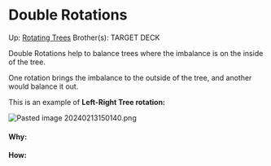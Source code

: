 # Double Rotations

Up: [Rotating Trees](rotating_trees)
Brother(s):
TARGET DECK

Double Rotations help to balance trees where the imbalance is on the inside of the tree. 

One rotation brings the imbalance to the outside of the tree, and another would balance it out.

This is an example of **Left-Right Tree rotation:**

![Pasted image 20240213150140.png](pasted_image_20240213150140.png)


































#### Why:
#### How:









